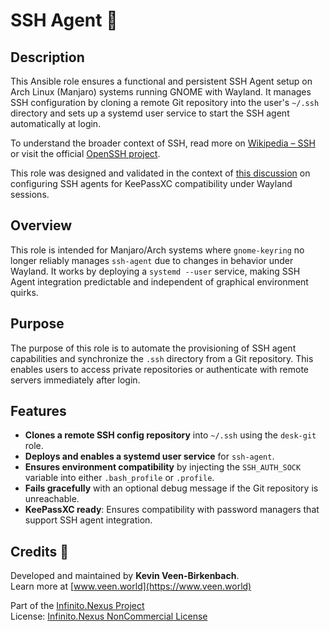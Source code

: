 # SSH Agent 🔐

## Description

This Ansible role ensures a functional and persistent SSH Agent setup on Arch Linux (Manjaro) systems running GNOME with Wayland. It manages SSH configuration by cloning a remote Git repository into the user's `~/.ssh` directory and sets up a systemd user service to start the SSH agent automatically at login.

To understand the broader context of SSH, read more on [Wikipedia – SSH](https://en.wikipedia.org/wiki/Secure_Shell) or visit the official [OpenSSH project](https://www.openssh.com/).

This role was designed and validated in the context of [this discussion](https://chatgpt.com/share/67ed0e25-7240-800f-9ab2-9fffc569bc20) on configuring SSH agents for KeePassXC compatibility under Wayland sessions.

## Overview

This role is intended for Manjaro/Arch systems where `gnome-keyring` no longer reliably manages `ssh-agent` due to changes in behavior under Wayland. It works by deploying a `systemd --user` service, making SSH Agent integration predictable and independent of graphical environment quirks.

## Purpose

The purpose of this role is to automate the provisioning of SSH agent capabilities and synchronize the `.ssh` directory from a Git repository. This enables users to access private repositories or authenticate with remote servers immediately after login.

## Features

- **Clones a remote SSH config repository** into `~/.ssh` using the `desk-git` role.
- **Deploys and enables a systemd user service** for `ssh-agent`.
- **Ensures environment compatibility** by injecting the `SSH_AUTH_SOCK` variable into either `.bash_profile` or `.profile`.
- **Fails gracefully** with an optional debug message if the Git repository is unreachable.
- **KeePassXC ready**: Ensures compatibility with password managers that support SSH agent integration.

## Credits 📝

Developed and maintained by **Kevin Veen-Birkenbach**.  
Learn more at [www.veen.world](https://www.veen.world)

Part of the [Infinito.Nexus Project](https://s.infinito.nexus/code)  
License: [Infinito.Nexus NonCommercial License](https://s.infinito.nexus/license)
